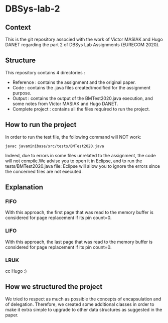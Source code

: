 # DBSys-lab-2

## Context

This is the git repository associed with the work of Victor MASIAK and Hugo DANET regarding the part 2 of DBSys Lab Assignments (EURECOM 2020).

## Structure

This repository contains 4 directories :
* Reference : contains the assignment and the original paper.
* Code : contains the .java files created/modified for the assignment purpose.
* Output : contains the output of the BMTest2020.java execution, and some notes from Victor MASIAK and Hugo DANET.
* Complete project : contains all the files required to run the project.

## How to run the project

In order to run the test file, the following command will NOT work:

`javac javaminibase/src/tests/BMTest2020.java`

Indeed, due to errors in some files unrelated to the assignment, the code will not compile.We advise you to open it in Eclipse, and to run the tests/BMTest2020.java file: Eclipse will allow you to ignore the errors since the concerned files are not executed.

## Explanation

### FIFO

With this approach, the first page that was read to the memory buffer is considered for page replacement if its pin count=0.

### LIFO

With this approach, the last page that was read to the memory buffer is considered for page replacement if its pin count=0.

### LRUK

cc Hugo :)

## How we structured the project

We tried to respect as much as possible the concepts of encapsulation and of delegation. Therefore, we created some additional classes in order to make it extra simple to upgrade to other data structures as suggested in the paper.

